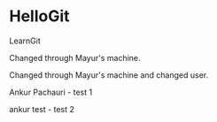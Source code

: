 HelloGit
========

LearnGit


Changed through Mayur's machine.

Changed through Mayur's machine and changed user.

Ankur Pachauri - test 1

ankur test - test 2